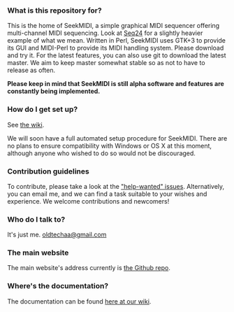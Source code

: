 ### What is this repository for? ###

This is the home of SeekMIDI, a simple graphical MIDI sequencer offering multi-channel MIDI sequencing. Look at [Seq24](https://launchpad.net/seq24/) for a slightly heavier example of what we mean.
Written in Perl, SeekMIDI uses GTK+3 to provide its GUI and MIDI-Perl to provide its MIDI handling system. Please download and try it.
For the latest features, you can also use git to download the latest master. We aim to keep master somewhat stable so as not to have to release as often.

__Please keep in mind that SeekMIDI is still alpha software and features are constantly being implemented.__

### How do I get set up? ###

See [the wiki](https://github.com/oldtechaa/SeekMIDI/wiki/HowTo:-Install-and-Run).

We will soon have a full automated setup procedure for SeekMIDI. There are no plans to ensure compatibility with Windows or OS X at this moment, although anyone who wished to do so would not be discouraged.

### Contribution guidelines ###

To contribute, please take a look at the ["help-wanted" issues](https://github.com/oldtechaa/SeekMIDI/issues?q=is%3Aopen+is%3Aissue+label%3A%22help+wanted%22). Alternatively, you can email me, and we can find a task suitable to your wishes and experience. We welcome contributions and newcomers!

### Who do I talk to? ###

It's just me. [oldtechaa@gmail.com](mailto:oldtechaa@gmail.com)

### The main website ###

The main website's address currently is [the Github repo](https://github.com/oldtechaa/SeekMIDI/).

### Where's the documentation? ###

The documentation can be found [here at our wiki](https://github.com/oldtechaa/SeekMIDI/wiki).

